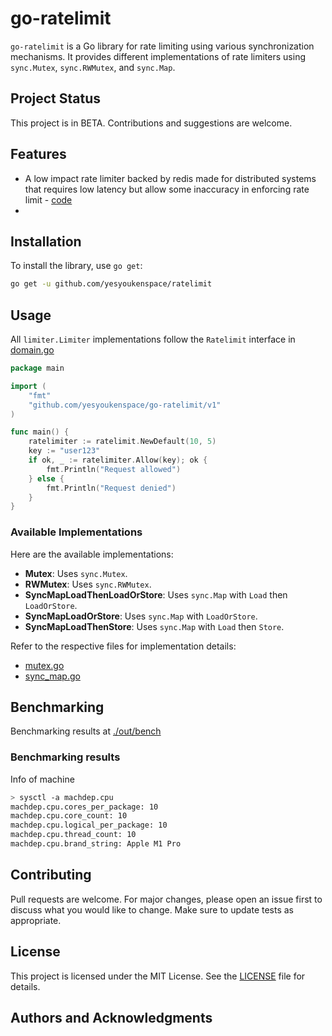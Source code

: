 # go-ratelimit

`go-ratelimit` is a Go library for rate limiting using various synchronization mechanisms. It provides different implementations of rate limiters using `sync.Mutex`, `sync.RWMutex`, and `sync.Map`.

## Project Status

This project is in BETA. Contributions and suggestions are welcome.

## Features
- A low impact rate limiter backed by redis made for distributed systems that requires low latency but allow some inaccuracy in enforcing rate limit - [ code](./v1/ratelimit/redis_delayed_sync.go)
- 

## Installation

To install the library, use `go get`:

```bash
go get -u github.com/yesyoukenspace/ratelimit
```

## Usage
All `limiter.Limiter` implementations follow the `Ratelimit` interface in [domain.go](./domain.go) 

```go
package main

import (
	"fmt"
	"github.com/yesyoukenspace/go-ratelimit/v1"
)

func main() {
	ratelimiter := ratelimit.NewDefault(10, 5)
	key := "user123"
	if ok, _ := ratelimiter.Allow(key); ok {
		fmt.Println("Request allowed")
	} else {
		fmt.Println("Request denied")
	}
}
```

### Available Implementations
Here are the available implementations:

- **Mutex**: Uses `sync.Mutex`.
- **RWMutex**: Uses `sync.RWMutex`.
- **SyncMapLoadThenLoadOrStore**: Uses `sync.Map` with `Load` then `LoadOrStore`.
- **SyncMapLoadOrStore**: Uses `sync.Map` with `LoadOrStore`.
- **SyncMapLoadThenStore**: Uses `sync.Map` with `Load` then `Store`.

Refer to the respective files for implementation details:
- [mutex.go](mutex.go)
- [sync_map.go](sync_map.go)

## Benchmarking
Benchmarking results at [./out/bench](./out/bench/)


### Benchmarking results
Info of machine 
```bash
> sysctl -a machdep.cpu
machdep.cpu.cores_per_package: 10
machdep.cpu.core_count: 10
machdep.cpu.logical_per_package: 10
machdep.cpu.thread_count: 10
machdep.cpu.brand_string: Apple M1 Pro
```

## Contributing

Pull requests are welcome. For major changes, please open an issue first to discuss what you would like to change. Make sure to update tests as appropriate.

## License

This project is licensed under the MIT License. See the [LICENSE](LICENSE) file for details.

## Authors and Acknowledgments


